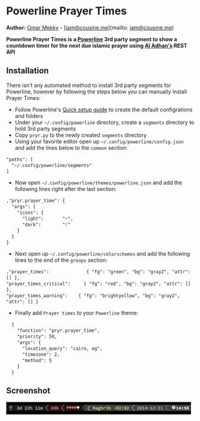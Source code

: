 Powerline Prayer Times
======================

**Author:** [Omar Mekky](http://cousine.me) - [iam@cousine.me](mailto: iam@cousine.me)

**Powerline Prayer Times is a [Powerline](https://github.com/powerline/powerline)
3rd party segment to show a countdown timer for the next due islamic prayer using
[Al Adhan's](http://aladhan.com) REST API**

Installation
------------

There isn't any automated method to install 3rd party segments for Powerline, however
by following the steps below you can manually install Prayer Times:

* Follow Powerline's [Quick setup guide](https://powerline.readthedocs.org/en/master/configuration.html#quick-setup-guide) to create the default configrations and folders
* Under your `~/.config/powerline` directory, create a `segments` directory to hold 3rd party segments
* Copy `pryr.py` to the newly created `segments` directory
* Using your favorite editor open up `~/.config/powerline/config.json` and add the lines below to the `common` section:
```
"paths": [
  "~/.config/powerline/segments"
]
```
* Now open `~/.config/powerline/themes/powerline.json` and add the following lines right after the last section:
```
,"pryr.prayer_time": {
  "args": {
    "icons": {
      "light":       "☼",
      "dark":        "☾"
    }
  }
}
```
* Next open up `~/.config/powerline/colorschemes` and add the following lines to the end of the `groups` section:
```
,"prayer_times":              { "fg": "green", "bg": "gray2", "attr": [] },
"prayer_times_critical":     { "fg": "red", "bg": "gray2", "attr": [] },
"prayer_times_warning":    { "fg": "brightyellow", "bg": "gray2", "attr": [] }
```
* Finally add `Prayer times` to your `Powerline` theme:
```
  {
    "function": "pryr.prayer_time",
    "priority": 50,
    "args": {
      "location_query": "cairo, eg",
      "timezone": 2,
      "method": 5
    }
  }
```

Screenshot
----------

![Preview](https://raw.githubusercontent.com/cousine/powerline_prayers/master/preview.png)
